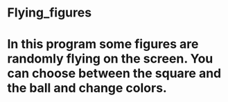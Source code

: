 # Flying_figures
# In this program some figures are randomly flying on the screen. You can choose between the square and the ball and change colors.

